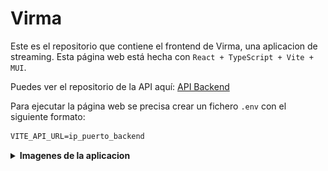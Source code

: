 # Virma
Este es el repositorio que contiene el frontend de Virma, una aplicacion de streaming. Esta página web está hecha con `React + TypeScript + Vite + MUI`.

Puedes ver el repositorio de la API aquí: [API Backend](https://github.com/NicolasRodriguezSteuerberg/VirmaBackend.git)

Para ejecutar la página web se precisa crear un fichero `.env` con el siguiente formato:
```txt
VITE_API_URL=ip_puerto_backend
```

<details>
  <summary><b>Imagenes de la aplicacion</b></summary>

  ![Pantalla de inicio](./readme_images/home_page.png)
  ![Pantalla de peliculas](./readme_images/movie_tab.png)
  ![Pantalla de Reproduccion de peliculas](./readme_images/watch_page.png)
  ![Pantalla de serie](./readme_images/serie_page.png)
  ![Pantalla de Reproduccion de series](./readme_images/)

</details>